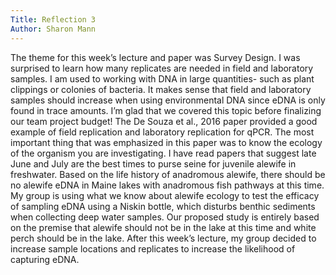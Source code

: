 ```yaml
---
Title: Reflection 3
Author: Sharon Mann
---
```


The theme for this week’s lecture and paper was Survey Design. I was surprised to learn how many replicates are needed in field and laboratory samples. I am used to working with DNA in large quantities- such as plant clippings or colonies of bacteria. It makes sense that field and laboratory samples should increase when using environmental DNA since eDNA is only found in trace amounts. I’m glad that we covered this topic before finalizing our team project budget!
The De Souza et al., 2016 paper provided a good example of field replication and laboratory replication for qPCR. The most important thing that was emphasized in this paper was to know the ecology of the organism you are investigating. I have read papers that suggest late June and July are the best times to purse seine for juvenile alewife in freshwater. Based on the life history of anadromous alewife, there should be no alewife eDNA in Maine lakes with anadromous fish pathways at this time. My group is using what we know about alewife ecology to test the efficacy of sampling eDNA using a Niskin bottle, which disturbs benthic sediments when collecting deep water samples. Our proposed study is entirely based on the premise that alewife should not be in the lake at this time and white perch should be in the lake. After this week’s lecture, my group decided to increase sample locations and replicates to increase the likelihood of capturing eDNA. 
